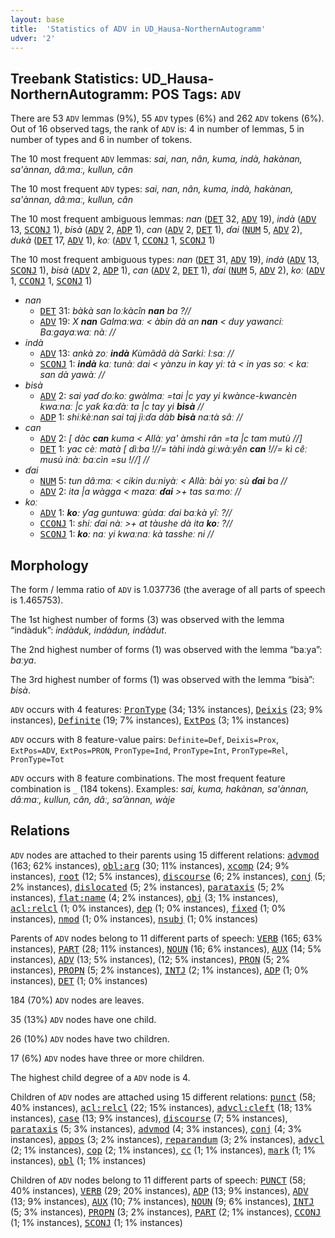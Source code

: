 ```yaml
---
layout: base
title:  'Statistics of ADV in UD_Hausa-NorthernAutogramm'
udver: '2'
---
```


## Treebank Statistics: UD_Hausa-NorthernAutogramm: POS Tags: `ADV`

There are 53 `ADV` lemmas (9%), 55 `ADV` types (6%) and 262 `ADV` tokens (6%).
Out of 16 observed tags, the rank of `ADV` is: 4 in number of lemmas, 5 in number of types and 6 in number of tokens.

The 10 most frequent `ADV` lemmas: <em>sai, nan, nân, kuma, indà, hakànan, sa'ànnan, dâːmaː, kullun, cân</em>

The 10 most frequent `ADV` types:  <em>sai, nan, nân, kuma, indà, hakànan, sa'ànnan, dâːmaː, kullun, cân</em>

The 10 most frequent ambiguous lemmas: <em>nan</em> (<tt><a href="ha_northernautogramm-pos-DET.html">DET</a></tt> 32, <tt><a href="ha_northernautogramm-pos-ADV.html">ADV</a></tt> 19), <em>indà</em> (<tt><a href="ha_northernautogramm-pos-ADV.html">ADV</a></tt> 13, <tt><a href="ha_northernautogramm-pos-SCONJ.html">SCONJ</a></tt> 1), <em>bisà</em> (<tt><a href="ha_northernautogramm-pos-ADV.html">ADV</a></tt> 2, <tt><a href="ha_northernautogramm-pos-ADP.html">ADP</a></tt> 1), <em>can</em> (<tt><a href="ha_northernautogramm-pos-ADV.html">ADV</a></tt> 2, <tt><a href="ha_northernautogramm-pos-DET.html">DET</a></tt> 1), <em>ɗai</em> (<tt><a href="ha_northernautogramm-pos-NUM.html">NUM</a></tt> 5, <tt><a href="ha_northernautogramm-pos-ADV.html">ADV</a></tt> 2), <em>dukà</em> (<tt><a href="ha_northernautogramm-pos-DET.html">DET</a></tt> 17, <tt><a href="ha_northernautogramm-pos-ADV.html">ADV</a></tt> 1), <em>koː</em> (<tt><a href="ha_northernautogramm-pos-ADV.html">ADV</a></tt> 1, <tt><a href="ha_northernautogramm-pos-CCONJ.html">CCONJ</a></tt> 1, <tt><a href="ha_northernautogramm-pos-SCONJ.html">SCONJ</a></tt> 1)

The 10 most frequent ambiguous types:  <em>nan</em> (<tt><a href="ha_northernautogramm-pos-DET.html">DET</a></tt> 31, <tt><a href="ha_northernautogramm-pos-ADV.html">ADV</a></tt> 19), <em>indà</em> (<tt><a href="ha_northernautogramm-pos-ADV.html">ADV</a></tt> 13, <tt><a href="ha_northernautogramm-pos-SCONJ.html">SCONJ</a></tt> 1), <em>bisà</em> (<tt><a href="ha_northernautogramm-pos-ADV.html">ADV</a></tt> 2, <tt><a href="ha_northernautogramm-pos-ADP.html">ADP</a></tt> 1), <em>can</em> (<tt><a href="ha_northernautogramm-pos-ADV.html">ADV</a></tt> 2, <tt><a href="ha_northernautogramm-pos-DET.html">DET</a></tt> 1), <em>ɗai</em> (<tt><a href="ha_northernautogramm-pos-NUM.html">NUM</a></tt> 5, <tt><a href="ha_northernautogramm-pos-ADV.html">ADV</a></tt> 2), <em>koː</em> (<tt><a href="ha_northernautogramm-pos-ADV.html">ADV</a></tt> 1, <tt><a href="ha_northernautogramm-pos-CCONJ.html">CCONJ</a></tt> 1, <tt><a href="ha_northernautogramm-pos-SCONJ.html">SCONJ</a></tt> 1)


* <em>nan</em>
  * <tt><a href="ha_northernautogramm-pos-DET.html">DET</a></tt> 31: <em>bàkà san loːkàcîn <b>nan</b> ba ?//</em>
  * <tt><a href="ha_northernautogramm-pos-ADV.html">ADV</a></tt> 19: <em>X <b>nan</b> Galmaːwaː < àbin dà an <b>nan</b> < duy yawanciː Baːgayaːwaː nàː //</em>
* <em>indà</em>
  * <tt><a href="ha_northernautogramm-pos-ADV.html">ADV</a></tt> 13: <em>ankà zoː <b>indà</b> Kùmãdã dà Sarkiː Iːsaː //</em>
  * <tt><a href="ha_northernautogramm-pos-SCONJ.html">SCONJ</a></tt> 1: <em><b>indà</b> kaː tunàː dai < yànzu in kay yiː tà < in yas soː < kaː san dà yawàː //</em>
* <em>bisà</em>
  * <tt><a href="ha_northernautogramm-pos-ADV.html">ADV</a></tt> 2: <em>sai yaɗ ɗoːkoː gwàlmaː =tai |c yay yi kwànce-kwancèn kwaːnaː |c yaƙ ƙaːɗàː ta |c tay yi <b>bisà</b> //</em>
  * <tt><a href="ha_northernautogramm-pos-ADP.html">ADP</a></tt> 1: <em>shiːkèːnan sai taj jìːɗa dàb <b>bisà</b> naːtà sâː //</em>
* <em>can</em>
  * <tt><a href="ha_northernautogramm-pos-ADV.html">ADV</a></tt> 2: <em>[ dàc <b>can</b> kuma < Allàː ya' àmshi rân =ta |c tam mutù //]</em>
  * <tt><a href="ha_northernautogramm-pos-DET.html">DET</a></tt> 1: <em>yac cèː matà [ dìːba !//= tàhi indà giːwàːyên <b>can</b> !//= kì cêː musù inàː ɓaːcìn =su !//] //</em>
* <em>ɗai</em>
  * <tt><a href="ha_northernautogramm-pos-NUM.html">NUM</a></tt> 5: <em>tun dâːmaː < cikin duːniyàː < Allàː bài yoː sù <b>ɗai</b> ba //</em>
  * <tt><a href="ha_northernautogramm-pos-ADV.html">ADV</a></tt> 2: <em>ita |a wàgga < mazaː <b>ɗai</b> >+ tas saːmoː //</em>
* <em>koː</em>
  * <tt><a href="ha_northernautogramm-pos-ADV.html">ADV</a></tt> 1: <em><b>koː</b> ƴag guntuwaː gùdaː ɗai baːkà yîː ?//</em>
  * <tt><a href="ha_northernautogramm-pos-CCONJ.html">CCONJ</a></tt> 1: <em>shiː ɗai nàː >+ at tàushe dà ita <b>koː</b> ?//</em>
  * <tt><a href="ha_northernautogramm-pos-SCONJ.html">SCONJ</a></tt> 1: <em><b>koː</b> naː yi kwaːnaː kà tassheː ni //</em>

## Morphology

The form / lemma ratio of `ADV` is 1.037736 (the average of all parts of speech is 1.465753).

The 1st highest number of forms (3) was observed with the lemma “indàduk”: <em>indàduk, indàdun, indàdut</em>.

The 2nd highest number of forms (1) was observed with the lemma “baːya”: <em>baːya</em>.

The 3rd highest number of forms (1) was observed with the lemma “bisà”: <em>bisà</em>.

`ADV` occurs with 4 features: <tt><a href="ha_northernautogramm-feat-PronType.html">PronType</a></tt> (34; 13% instances), <tt><a href="ha_northernautogramm-feat-Deixis.html">Deixis</a></tt> (23; 9% instances), <tt><a href="ha_northernautogramm-feat-Definite.html">Definite</a></tt> (19; 7% instances), <tt><a href="ha_northernautogramm-feat-ExtPos.html">ExtPos</a></tt> (3; 1% instances)

`ADV` occurs with 8 feature-value pairs: `Definite=Def`, `Deixis=Prox`, `ExtPos=ADV`, `ExtPos=PRON`, `PronType=Ind`, `PronType=Int`, `PronType=Rel`, `PronType=Tot`

`ADV` occurs with 8 feature combinations.
The most frequent feature combination is `_` (184 tokens).
Examples: <em>sai, kuma, hakànan, sa'ànnan, dâːmaː, kullun, cân, dâː, sa’ànnan, wàje</em>


## Relations

`ADV` nodes are attached to their parents using 15 different relations: <tt><a href="ha_northernautogramm-dep-advmod.html">advmod</a></tt> (163; 62% instances), <tt><a href="ha_northernautogramm-dep-obl-arg.html">obl:arg</a></tt> (30; 11% instances), <tt><a href="ha_northernautogramm-dep-xcomp.html">xcomp</a></tt> (24; 9% instances), <tt><a href="ha_northernautogramm-dep-root.html">root</a></tt> (12; 5% instances), <tt><a href="ha_northernautogramm-dep-discourse.html">discourse</a></tt> (6; 2% instances), <tt><a href="ha_northernautogramm-dep-conj.html">conj</a></tt> (5; 2% instances), <tt><a href="ha_northernautogramm-dep-dislocated.html">dislocated</a></tt> (5; 2% instances), <tt><a href="ha_northernautogramm-dep-parataxis.html">parataxis</a></tt> (5; 2% instances), <tt><a href="ha_northernautogramm-dep-flat-name.html">flat:name</a></tt> (4; 2% instances), <tt><a href="ha_northernautogramm-dep-obj.html">obj</a></tt> (3; 1% instances), <tt><a href="ha_northernautogramm-dep-acl-relcl.html">acl:relcl</a></tt> (1; 0% instances), <tt><a href="ha_northernautogramm-dep-dep.html">dep</a></tt> (1; 0% instances), <tt><a href="ha_northernautogramm-dep-fixed.html">fixed</a></tt> (1; 0% instances), <tt><a href="ha_northernautogramm-dep-nmod.html">nmod</a></tt> (1; 0% instances), <tt><a href="ha_northernautogramm-dep-nsubj.html">nsubj</a></tt> (1; 0% instances)

Parents of `ADV` nodes belong to 11 different parts of speech: <tt><a href="ha_northernautogramm-pos-VERB.html">VERB</a></tt> (165; 63% instances), <tt><a href="ha_northernautogramm-pos-PART.html">PART</a></tt> (28; 11% instances), <tt><a href="ha_northernautogramm-pos-NOUN.html">NOUN</a></tt> (16; 6% instances), <tt><a href="ha_northernautogramm-pos-AUX.html">AUX</a></tt> (14; 5% instances), <tt><a href="ha_northernautogramm-pos-ADV.html">ADV</a></tt> (13; 5% instances),  (12; 5% instances), <tt><a href="ha_northernautogramm-pos-PRON.html">PRON</a></tt> (5; 2% instances), <tt><a href="ha_northernautogramm-pos-PROPN.html">PROPN</a></tt> (5; 2% instances), <tt><a href="ha_northernautogramm-pos-INTJ.html">INTJ</a></tt> (2; 1% instances), <tt><a href="ha_northernautogramm-pos-ADP.html">ADP</a></tt> (1; 0% instances), <tt><a href="ha_northernautogramm-pos-DET.html">DET</a></tt> (1; 0% instances)

184 (70%) `ADV` nodes are leaves.

35 (13%) `ADV` nodes have one child.

26 (10%) `ADV` nodes have two children.

17 (6%) `ADV` nodes have three or more children.

The highest child degree of a `ADV` node is 4.

Children of `ADV` nodes are attached using 15 different relations: <tt><a href="ha_northernautogramm-dep-punct.html">punct</a></tt> (58; 40% instances), <tt><a href="ha_northernautogramm-dep-acl-relcl.html">acl:relcl</a></tt> (22; 15% instances), <tt><a href="ha_northernautogramm-dep-advcl-cleft.html">advcl:cleft</a></tt> (18; 13% instances), <tt><a href="ha_northernautogramm-dep-case.html">case</a></tt> (13; 9% instances), <tt><a href="ha_northernautogramm-dep-discourse.html">discourse</a></tt> (7; 5% instances), <tt><a href="ha_northernautogramm-dep-parataxis.html">parataxis</a></tt> (5; 3% instances), <tt><a href="ha_northernautogramm-dep-advmod.html">advmod</a></tt> (4; 3% instances), <tt><a href="ha_northernautogramm-dep-conj.html">conj</a></tt> (4; 3% instances), <tt><a href="ha_northernautogramm-dep-appos.html">appos</a></tt> (3; 2% instances), <tt><a href="ha_northernautogramm-dep-reparandum.html">reparandum</a></tt> (3; 2% instances), <tt><a href="ha_northernautogramm-dep-advcl.html">advcl</a></tt> (2; 1% instances), <tt><a href="ha_northernautogramm-dep-cop.html">cop</a></tt> (2; 1% instances), <tt><a href="ha_northernautogramm-dep-cc.html">cc</a></tt> (1; 1% instances), <tt><a href="ha_northernautogramm-dep-mark.html">mark</a></tt> (1; 1% instances), <tt><a href="ha_northernautogramm-dep-obl.html">obl</a></tt> (1; 1% instances)

Children of `ADV` nodes belong to 11 different parts of speech: <tt><a href="ha_northernautogramm-pos-PUNCT.html">PUNCT</a></tt> (58; 40% instances), <tt><a href="ha_northernautogramm-pos-VERB.html">VERB</a></tt> (29; 20% instances), <tt><a href="ha_northernautogramm-pos-ADP.html">ADP</a></tt> (13; 9% instances), <tt><a href="ha_northernautogramm-pos-ADV.html">ADV</a></tt> (13; 9% instances), <tt><a href="ha_northernautogramm-pos-AUX.html">AUX</a></tt> (10; 7% instances), <tt><a href="ha_northernautogramm-pos-NOUN.html">NOUN</a></tt> (9; 6% instances), <tt><a href="ha_northernautogramm-pos-INTJ.html">INTJ</a></tt> (5; 3% instances), <tt><a href="ha_northernautogramm-pos-PROPN.html">PROPN</a></tt> (3; 2% instances), <tt><a href="ha_northernautogramm-pos-PART.html">PART</a></tt> (2; 1% instances), <tt><a href="ha_northernautogramm-pos-CCONJ.html">CCONJ</a></tt> (1; 1% instances), <tt><a href="ha_northernautogramm-pos-SCONJ.html">SCONJ</a></tt> (1; 1% instances)

